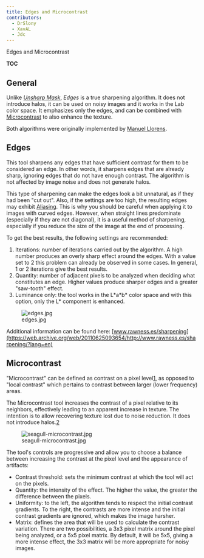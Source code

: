 ```yaml
---
title: Edges and Microcontrast
contributors:
  - DrSlony
  - XavAL
  - Jdc
---
```


<div class="pagetitle">

Edges and Microcontrast

</div>

__TOC__

## General

Unlike *[Unsharp Mask](Sharpening#Unsharp_Mask.md)*, *Edges* is
a true sharpening algorithm. It does not introduce halos, it can be used
on noisy images and it works in the Lab color space. It emphasizes only
the edges, and can be combined with
[Microcontrast](Edges_and_Microcontrast#Microcontrast.md) to
also enhance the texture.

Both algorithms were originally implemented by [Manuel
Llorens](https://github.com/ManuelLlorens).

## Edges

This tool sharpens any edges that have sufficient contrast for them to
be considered an edge. In other words, it sharpens edges that are
already sharp, ignoring edges that do not have enough contrast. The
algorithm is not affected by image noise and does not generate halos.

This type of sharpening can make the edges look a bit unnatural, as if
they had been "cut out". Also, if the settings are too high, the
resulting edges may exhibit
[Aliasing](https://en.wikipedia.org/wiki/Aliasing). This is why you
should be careful when applying it to images with curved edges. However,
when straight lines predominate (especially if they are not diagonal),
it is a useful method of sharpening, especially if you reduce the size
of the image at the end of processing.

To get the best results, the following settings are recommended:

1.  Iterations: number of iterations carried out by the algorithm. A
    high number produces an overly sharp effect around the edges. With a
    value set to 2 this problem can already be observed in some cases.
    In general, 1 or 2 iterations give the best results.
2.  Quantity: number of adjacent pixels to be analyzed when deciding
    what constitutes an edge. Higher values produce sharper edges and a
    greater "saw-tooth" effect.
3.  Luminance only: the tool works in the L\*a\*b\* color space and with
    this option, only the L\* component is enhanced.

<figure>
<img src="edges.jpg" title="edges.jpg" />
<figcaption>edges.jpg</figcaption>
</figure>

Additional information can be found here:
[www.rawness.es/sharpening](https://web.archive.org/web/20110625093654/http://www.rawness.es/sharpening/?lang=en)

## Microcontrast

"Microcontrast" can be defined as contrast on a pixel
level[1](https://web.archive.org/web/20110625093654/http://www.rawness.es/sharpening/?lang=en#comment-306),
as opposed to "local contrast" which pertains to contrast between larger
(lower frequency) areas.

The Microcontrast tool increases the contrast of a pixel relative to its
neighbors, effectively leading to an apparent increase in texture. The
intention is to allow recovering texture lost due to noise reduction. It
does not introduce
halos.[2](https://web.archive.org/web/20100324142513/http://www.rawness.es/contraste-local-y-microcontraste/?lang=en)

<figure>
<img src="seagull-microcontrast.jpg"
title="seagull-microcontrast.jpg" />
<figcaption>seagull-microcontrast.jpg</figcaption>
</figure>

The tool's controls are progressive and allow you to choose a balance
between increasing the contrast at the pixel level and the appearance of
artifacts:

- Contrast threshold: sets the minimum contrast at which the tool will
  act on the pixels.
- Quantity: the intensity of the effect. The higher the value, the
  greater the difference between the pixels.
- Uniformity: to the left, the algorithm tends to respect the initial
  contrast gradients. To the right, the contrasts are more intense and
  the initial contrast gradients are ignored, which makes the image
  harsher.
- Matrix: defines the area that will be used to calculate the contrast
  variation. There are two possibilities, a 3x3 pixel matrix around the
  pixel being analyzed, or a 5x5 pixel matrix. By default, it will be
  5x5, giving a more intense effect, the 3x3 matrix will be more
  appropriate for noisy images.
